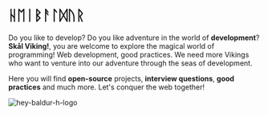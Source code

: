 # ᚺᛖᛁᛒᚨᛚᛞᚢᚱ

Do you like to develop? Do you like adventure in the world of **development**? **Skål Viking!**, you are welcome to explore the magical world of programming! Web development, good practices. We need more Vikings who want to venture into our adventure through the seas of development.

Here you will find **open-source** projects, **interview questions**, **good practices** and much more. Let's conquer the web together!

![hey-baldur-h-logo](https://user-images.githubusercontent.com/58003585/205050661-10b1a5bb-b18b-49bd-bf64-9ead85565141.png)
